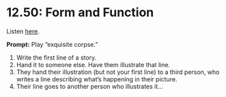 # 12.50: Form and Function 

Listen [here](http://www.writingexcuses.com/2017/12/10/12-50-form-and-function/). 

**Prompt:** Play “exquisite corpse.”
1) Write the first line of a story.
2) Hand it to someone else. Have them illustrate that line.
3) They hand their illustration (but not your first line) to a third person, who writes a line describing what’s happening in their picture.
4) Their line goes to another person who illustrates it…
